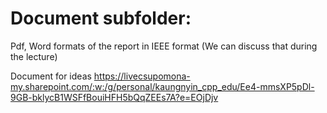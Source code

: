 # Document subfolder: 
Pdf, Word formats of the report in IEEE format (We can discuss that during the lecture) 

Document for ideas
https://livecsupomona-my.sharepoint.com/:w:/g/personal/kaungnyin_cpp_edu/Ee4-mmsXP5pDl-9GB-bklycB1WSFfBouiHFH5bQqZEEs7A?e=EOjDjv
